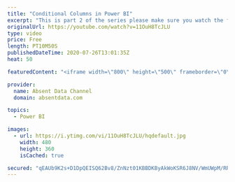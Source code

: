 ```yaml
---
title: "Conditional Columns in Power BI"
excerpt: "This is part 2 of the series please make sure you watch the first part of this video to see how to load in and model your data you can find it here. https://www.youtube.com/watch?v=ZqCybBeLSKI"
originalUrl: https://youtube.com/watch?v=11OuH8TcJLU
type: video
price: Free
length: PT10M50S
publishedDateTime: 2020-07-26T13:01:35Z
heat: 50

featuredContent: "<iframe width=\"800\" height=\"500\" frameborder=\"0\" src=\"https://www.youtube.com/embed/11OuH8TcJLU\" allow=\"accelerometer; autoplay; encrypted-media; gyroscope; picture-in-picture\" allowfullscreen></iframe>"

provider:
  name: Absent Data Channel
  domain: absentdata.com

topics:
  - Power BI

images:
  - url: https://i.ytimg.com/vi/11OuH8TcJLU/hqdefault.jpg
    width: 480
    height: 360
    isCached: true

secured: "qEAUb9K2s+D1DpQEISQ62Bv8/ZnNzt01KBBDKByAkWoKSR6J8NV/WmUWpM/RRK+CzPXslu3rXc9f9ToM3Fa81Za5qUeZCqySBNHLa0Sctcs8tEE5SwY5L/JR9nP0qwzxN+KK/p2KA+uGoNTHuYOKSEh4ddBxocRRyonIBPnxlaOEOs9N4oTbQFjBClPGP6hifhs9md6SRZKUb58Ypcgg6rSU752+r5zC5UnCbOHtjA5xkB+f9wYb5SKYGWCxDnhwGrj2MMP+9oXqrJxtlXlZBnEASoBEB1rmjzfWAMrBVl1y2gM8t3VWYND0wjWZyst8Ag8F63wSIZ28dCHwsB1jn4YeBxA6/KQ3tq/V3pBzJ6cY6wzNjrR8EwKjDoablu0VBSBFQH05tuchs0fByFTjHsdUl7czPVa78FJ9hBxWWTc=;hyaesf9P2AD4xBAY732RbA=="
---
```


